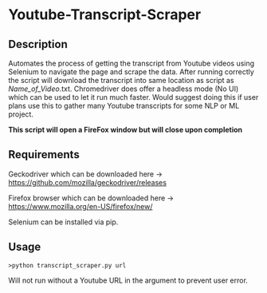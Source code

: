 # Youtube-Transcript-Scraper
## Description
Automates the process of getting the transcript from Youtube videos using Selenium to navigate the page and scrape the data. After running correctly the script will download the transcript into same location as script as *Name_of_Video*.txt. Chromedriver does offer a headless mode (No UI) which can be used to let it run much faster. Would suggest doing this if user plans use this to gather many Youtube transcripts for some NLP or ML project.

**This script will open a FireFox window but will close upon completion**

## Requirements
Geckodriver which can be downloaded here -> https://github.com/mozilla/geckodriver/releases


Firefox browser which can be downloaded here -> https://www.mozilla.org/en-US/firefox/new/


Selenium can be installed via pip.

## Usage

    >python transcript_scraper.py url

Will not run without a Youtube URL in the argument to prevent user error.
